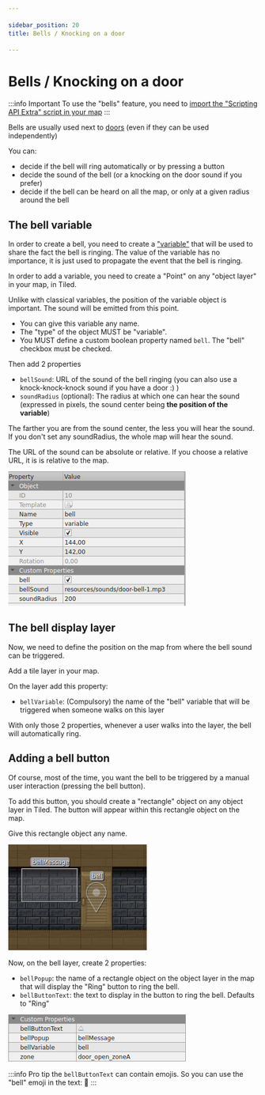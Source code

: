 ```yaml
---

sidebar_position: 20
title: Bells / Knocking on a door

---
```



# Bells / Knocking on a door

:::info Important
To use the "bells" feature, you need to [import the "Scripting API Extra" script in your map](/developer/map-scripting/scripting-api-extra/#importing-the-extended-features)
:::

Bells are usually used next to [doors](doors) (even if they can be used independently)

You can:

- decide if the bell will ring automatically or by pressing a button
- decide the sound of the bell (or a knocking on the door sound if you prefer)
- decide if the bell can be heard on all the map, or only at a given radius around the bell

## The bell variable

In order to create a bell, you need to create a ["variable"](/developer/map-scripting/references/api-state) that will
be used to share the fact the bell is ringing.
The value of the variable has no importance, it is just used to propagate the event that the bell is ringing.

In order to add a variable, you need to create a "Point" on any "object layer" in your map, in Tiled.

Unlike with classical variables, the position of the variable object is important. The sound will be emitted from this point.

- You can give this variable any name.
- The "type" of the object MUST be "variable".
- You MUST define a custom boolean property named `bell`. The "bell" checkbox must be checked.

Then add 2 properties

- `bellSound`: URL of the sound of the bell ringing (you can also use a knock-knock-knock sound if you have a door :) )
- `soundRadius` (optional): The radius at which one can hear the sound (expressed in pixels, the sound center being **the position of the variable**)

The farther you are from the sound center, the less you will hear the sound. If you don't set any soundRadius, the whole
map will hear the sound.

The URL of the sound can be absolute or relative. If you choose a relative URL, it is is relative to the map.

![Bell Variable](images/bell_variable.png)

## The bell display layer

Now, we need to define the position on the map from where the bell sound can be triggered.

Add a tile layer in your map.

On the layer add this property:

- `bellVariable`: (Compulsory) the name of the "bell" variable that will be triggered when someone walks on this layer

With only those 2 properties, whenever a user walks into the layer, the bell will automatically ring.

## Adding a bell button

Of course, most of the time, you want the bell to be triggered by a manual user interaction (pressing the bell button).

To add this button, you should create a "rectangle" object on any object layer in Tiled. The button will appear within this
rectangle object on the map.

Give this rectangle object any name.

![Bell Popup](images/bell_popup.png)

Now, on the bell layer, create 2 properties:

- `bellPopup`: the name of a rectangle object on the object layer in the map that will display the "Ring" button to ring the bell.
- `bellButtonText`: the text to display in the button to ring the bell. Defaults to "Ring"

![Bell Layer](images/bell_layer.png)

:::info Pro tip
the `bellButtonText` can contain emojis. So you can use the "bell" emoji in the text: 🔔
:::
